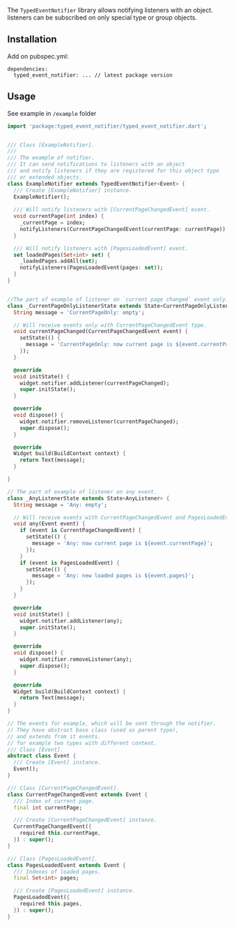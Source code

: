 <!-- 
This README describes the package. If you publish this package to pub.dev,
this README's contents appear on the landing page for your package.

For information about how to write a good package README, see the guide for
[writing package pages](https://dart.dev/guides/libraries/writing-package-pages). 

For general information about developing packages, see the Dart guide for
[creating packages](https://dart.dev/guides/libraries/create-library-packages)
and the Flutter guide for
[developing packages and plugins](https://flutter.dev/developing-packages). 
-->

The `TypedEventNotifier` library allows notifying listeners with an object.
listeners can be subscribed on only special type or group objects.

## Installation

Add on pubspec.yml:

```
dependencies:
  typed_event_notifier: ... // latest package version
```

## Usage

See example in `/example` folder

```dart
import 'package:typed_event_notifier/typed_event_notifier.dart';


/// Class [ExampleNotifier].
/// 
/// The example of notifier.
/// It can send notifications to listeners with an object
/// and notify listeners if they are registered for this object type
/// or extended objects.
class ExampleNotifier extends TypedEventNotifier<Event> {
  /// Create [ExampleNotifier] instance.
  ExampleNotifier();
  
  /// Will notify listeners with [CurrentPageChangedEvent] event.
  void currentPage(int index) {
    _currentPage = index;
    notifyListeners(CurrentPageChangedEvent(currentPage: currentPage));
  }

  /// Will notify listeners with [PagesLoadedEvent] event.
  set loadedPages(Set<int> set) {
    _loadedPages.addAll(set);
    notifyListeners(PagesLoadedEvent(pages: set));
  }
}


//The part of example of listener on `current page changed` event only.
class _CurrentPageOnlyListenerState extends State<CurrentPageOnlyListener> {
  String message = 'CurrentPageOnly: empty';

  // Will receive events only with CurrentPageChangedEvent type.
  void currentPageChanged(CurrentPageChangedEvent event) {
    setState(() {
      message = 'CurrentPageOnly: now current page is ${event.currentPage}';
    });
  }

  @override
  void initState() {
    widget.notifier.addListener(currentPageChanged);
    super.initState();
  }

  @override
  void dispose() {
    widget.notifier.removeListener(currentPageChanged);
    super.dispose();
  }

  @override
  Widget build(BuildContext context) {
    return Text(message);
  }

}

// The part of example of listener on any event.
class _AnyListenerState extends State<AnyListener> {
  String message = 'Any: empty';

  // Will receive events with CurrentPageChangedEvent and PagesLoadedEvent type.
  void any(Event event) {
    if (event is CurrentPageChangedEvent) {
      setState(() {
        message = 'Any: now current page is ${event.currentPage}';
      });
    }
    if (event is PagesLoadedEvent) {
      setState(() {
        message = 'Any: new loaded pages is ${event.pages}';
      });
    }
  }

  @override
  void initState() {
    widget.notifier.addListener(any);
    super.initState();
  }

  @override
  void dispose() {
    widget.notifier.removeListener(any);
    super.dispose();
  }

  @override
  Widget build(BuildContext context) {
    return Text(message);
  }
}

// The events for example, which will be sent through the notifier.
// They have abstract base class (used as parent type),
// and extends from it events.
// for example two types with different content.
/// Class [Event]. 
abstract class Event {
  /// Create [Event] instance.
  Event();
}

/// Class [CurrentPageChangedEvent].
class CurrentPageChangedEvent extends Event {
  /// Index of current page.
  final int currentPage;

  /// Create [CurrentPageChangedEvent] instance.
  CurrentPageChangedEvent({
    required this.currentPage,
  }) : super();
}

/// Class [PagesLoadedEvent].
class PagesLoadedEvent extends Event {
  /// Indexes of loaded pages.
  final Set<int> pages;

  /// Create [PagesLoadedEvent] instance.
  PagesLoadedEvent({
    required this.pages,
  }) : super();
}
```
